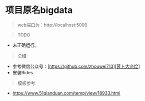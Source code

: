 # 项目原名bigdata
>  web端口为：http://localhost:5000

> TODO
- 未正确运行。

> 总结
- 参考微信公众号：[https://github.com/zhouwei713][萝卜大杂烩]
- 安装Rides

> 模板参考
- https://www.51qianduan.com/temp/view/18933.html

[萝卜大杂烩]: https://github.com/zhouwei713
